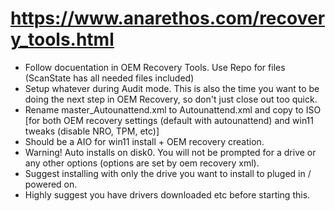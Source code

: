 # https://www.anarethos.com/recovery_tools.html

- Follow docuentation in OEM Recovery Tools. Use Repo for files (ScanState has all needed files included)
- Setup whatever during Audit mode. This is also the time you want to be doing the next step in OEM Recovery, so don't just close out too quick. 
- Rename master_Autounattend.xml to Autounattend.xml and copy to ISO [for both OEM recovery settings (default with autounattend) and win11 tweaks (disable NRO, TPM, etc)]
- Should be a AIO for win11 install + OEM recovery creation. 
- Warning! Auto installs on disk0. You will not be prompted for a drive or any other options (options are set by oem recovery xml). 
- Suggest installing with only the drive you want to install to pluged in / powered on. 
- Highly suggest you have drivers downloaded etc before starting this.
